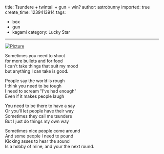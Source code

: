 title: Tsundere + twintail + gun = win?
author: astrobunny
imported: true
create_time: 1239413914
tags:
- box
- gun
- kagami
category: Lucky Star
---
 [![](wp-uploads/2009/04/wpid-kagamibox-500x375.jpg "Picture")](/images/wp-uploads/2009/04/wpid-kagamibox.jpg)  
  
Sometimes you need to shoot  
for more bullets and for food  
I can't take things that suit my mood  
but anything I can take is good.  
  
People say the world is rough  
I think you need to be tough  
I need to scream "I've had enough"  
Even if it makes people laugh  
  
You need to be there to have a say  
Or you'll let people have their way  
Sometimes they call me tsundere  
But I just do things my own way  
  
Sometimes nice people come around  
And some people I need to pound  
Kicking asses to hear the sound  
Is a hobby of mine, and your the next round.